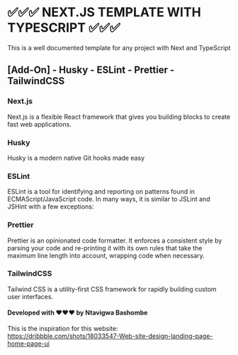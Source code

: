 # ✅✅✅ NEXT.JS TEMPLATE WITH TYPESCRIPT ✅✅✅

This is a well documented template for any project with Next and TypeScript

## [Add-On] - Husky - ESLint - Prettier - TailwindCSS

### Next.js

Next.js is a flexible React framework that gives you building blocks to create fast web applications.

### Husky

Husky is a modern native Git hooks made easy

### ESLint

ESLint is a tool for identifying and reporting on patterns found in ECMAScript/JavaScript code. In many ways, it is similar to JSLint and JSHint with a few exceptions:

### Prettier

Prettier is an opinionated code formatter. It enforces a consistent style by parsing your code and re-printing it with its own rules that take the maximum line length into account, wrapping code when necessary.

### TailwindCSS

Tailwind CSS is a utility-first CSS framework for rapidly building custom user interfaces.

#### Developed with ♥♥♥ by Ntavigwa Bashombe

This is the inspiration for this website: https://dribbble.com/shots/18033547-Web-site-design-landing-page-home-page-ui
